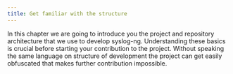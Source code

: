 ```yaml
---
title: Get familiar with the structure
---
```


In this chapter we are going to introduce you the project and repository architecture that we use
to develop syslog-ng. Understanding these basics is crucial before starting your contribution 
to the project. Without speaking the same language on structure of development the project can
get easily obfuscated that makes further contribution impossible.
